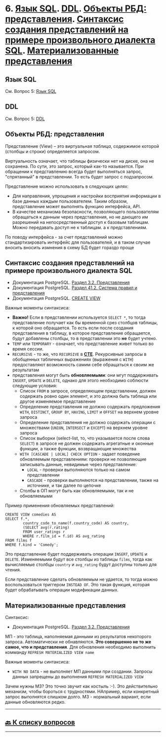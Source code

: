 # 6. [Язык SQL](#язык-sql). [DDL](#ddl). [Объекты РБД: представления](#объекты-рбд-представления). [Синтаксис создания представлений на примере произвольного диалекта SQL](#синтаксис-создания-представлений-на-примере-произвольного-диалекта-sql). [Материализованные представления](#материализованные-представления)

## Язык SQL

См. Вопрос 5: [Язык SQL](05.md#язык-sql)

## DDL

См. Вопрос 5: [DDL](05.md#ddl)

## Объекты РБД: представления

Представление (View) – это виртуальная *таблица*, содержимое которой (столбцы и строки) определяется запросом.

Виртуальность означает, что таблицы физически нет на диске, она не сохранена. По сути, это запрос, который как-то называется. При обращении к представлению всегда будет выполняться запрос, "спрятанный" в представлении. То есть будет запрос с подзапросом.

Представление можно использовать в следующих целях:

- Для направления, упрощения и настройки восприятия информации в базе данных каждым пользователем. Таким образом, представление может выполнять функцию интерфейса, API.
- В качестве механизма безопасности, позволяющего пользователям обращаться к данным через представления, но не дающего им разрешений на непосредственный доступ к базовым таблицам. Можно передавать доступ не к таблицам. а к представлениям.

По поводу интерфейса - за счет представлений можно стандартизировать интерфейс для пользователей, и в таком случае вносить вносить измнения в схему БД будет гораздо проще

## Синтаксис создания представлений на примере произвольного диалекта SQL

- Документация PostgreSQL. [Раздел 3.2. Представления](https://postgrespro.ru/docs/postgresql/14/tutorial-views)
- Документация PostgreSQL. [Раздел 41.2. Система правил и представления](https://postgrespro.ru/docs/postgresql/14/rules-views)
- Документация PostgreSQL. [CREATE VIEW](https://postgrespro.ru/docs/postgresql/14/sql-createview)

Важные моменты синтаксиса:

- **Важно!** Если в представлении используется `SELECT *`, то тогда представление получает как бы временной срез столбцов таблицы, к которой оно обращается. То есть если после создания представления в таблицу, в которое представление обращается, будут добавлены столбцы, то в представлении это **не** будет учтено.
- `TEMP` или `TEMPORARY` - означает, что представление живет только во время сессии.
- `RECURSIVE` - то же, что `RECURSIVE` в [**CTE**](https://postgrespro.ru/docs/postgresql/14/queries-with#QUERIES-WITH-RECURSIVE). Рекурсивные запросы в обобщенных табличных выражениях (выражения с `WITH`) предоставляют возможность самим себе обращаться к своим же результатам
- представления могут быть **обновляемыми**: они мгут поддерживать `INSERT`, `UPDATE` и `DELETE`, однако для этого необходимо соблюсти следующие условия:
  - Список `FROM` в запросе, определяющем представлении, должен содержать ровно один элемент, и это должна быть таблица или другое изменяемое представление
  - Определение представления не должно содержать предложения `WITH`, `DISTINCT`, `GROUP BY`, `HAVING`, `LIMIT` и `OFFSET` на верхнем уровне запроса
  - Определение представления не должно содержать операции с множествами (`UNION`, `INTERSECT` и `EXCEPT`) на верхнем уровне запроса
  - Список выборки (select-list, то, что указывается после слова `SELECT`) в запросе не должен содержать агрегатные и оконные функции, а также функции, возвращающие множества
  - `WITH [CASCADE | LOCAL] CHECK OPTION` - задает поведение обновляемым представлениям: проверки не позволяющие записывать данные, невидимые через представление:
    - `LOCAL` - проверки выполняются только на самом представлении
    - `CASCADE` - проверки выполняются на представлении, также на источнике, и так далее по цепочке
  - Столбы в ОП могут быть как обновляемыми, так и не обновляемыми

Пример применения обновляемых представлений:

```postgresql
CREATE VIEW comedies AS
SELECT f.*,
        country_code_to_name(f.country_code) AS country,
        (SELECT avg(r.rating)
        FROM user_ratings r
        WHERE r.film_id = f.id) AS avg_rating
FROM films f
WHERE f.kind = 'Comedy';
```

Это представление будет поддерживать операции `INSERT`, `UPDATE` и `DELETE`. Изменяемыми будут все столбцы из таблицы `films`, тогда как вычисляемые столбцы `country` и `avg_rating` будут доступны только для чтения.

Если представление сделать обновляемым не удается, то тогда можно воспользоваться триггером `INSTEAD OF`. Это такая функция, которая будет обрабатывать операции модификации данных.

## Материализованные представления

Синтаксис:

- Документация PostgreSQL. [Раздел 3.2. Представления](https://postgrespro.ru/docs/postgresql/14/tutorial-views)

МП - это таблица, наполняемая данными из результатов некоторого запроса. Автоматически не обнавляются. **Это совершенно не то же самое, что и представления**. Для обновления необходимо выполнить комманду `REFRESH MATERIALIZED VIEW name`

Важные моменты синтаксиса:

- `WITH NO DATA` - не выполняет МП данными при создании. Запросы данных запрещены до выполнения  `REFRESH MATERIALIZED VIEW`

Зачем нужны МЗ? Это точно звучит как костыль :-). Это действительно механизм, чтобы бороться с трудностями. НАпример, если конкретный запрос выполнятся слишком долго. МЗ - нормальный вариант, если данные обновляются редко.

---

## [:back: **К списку вопросов**](../README.md)

---
